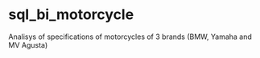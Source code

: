 # sql_bi_motorcycle
Analisys of specifications of motorcycles of 3 brands (BMW, Yamaha and MV Agusta)
